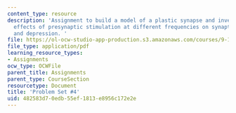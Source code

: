 ```yaml
---
content_type: resource
description: 'Assignment to build a model of a plastic synapse and investigate the
  effects of presynaptic stimulation at different frequencies on synaptic potentiation
  and depression. '
file: https://ol-ocw-studio-app-production.s3.amazonaws.com/courses/9-16-cellular-neurophysiology-spring-2002/482583d70edb55ef1813e8956c172e2e_problem_set_4.pdf
file_type: application/pdf
learning_resource_types:
- Assignments
ocw_type: OCWFile
parent_title: Assignments
parent_type: CourseSection
resourcetype: Document
title: 'Problem Set #4'
uid: 482583d7-0edb-55ef-1813-e8956c172e2e
---
```

